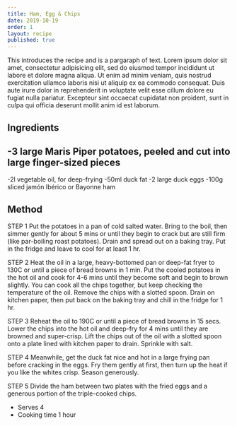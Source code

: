 ```yaml
---
title: Ham, Egg & Chips
date: 2019-10-19
order: 1
layout: recipe
published: true
---
```

This introduces the recipe and is a pargaraph of text. Lorem ipsum dolor sit amet, consectetur adipisicing elit, sed do eiusmod tempor incididunt ut labore et dolore magna aliqua. Ut enim ad minim veniam, quis nostrud exercitation ullamco laboris nisi ut aliquip ex ea commodo consequat. Duis aute irure dolor in reprehenderit in voluptate velit esse cillum dolore eu fugiat nulla pariatur. Excepteur sint occaecat cupidatat non proident, sunt in culpa qui officia deserunt mollit anim id est laborum.

## Ingredients

-3 large Maris Piper potatoes, peeled and cut into large finger-sized pieces-
-2l vegetable oil, for deep-frying
-50ml duck fat
-2 large duck eggs
-100g sliced jamón Ibérico or Bayonne ham

## Method

STEP 1
Put the potatoes in a pan of cold salted water. Bring to the boil, then simmer gently for about 5 mins or until they begin to crack but are still firm (like par-boiling roast potatoes). Drain and spread out on a baking tray. Put in the fridge and leave to cool for at least 1 hr.

STEP 2
Heat the oil in a large, heavy-bottomed pan or deep-fat fryer to 130C or until a piece of bread browns in 1 min. Put the cooled potatoes in the hot oil and cook for 4-6 mins until they become soft and begin to brown slightly. You can cook all the chips together, but keep checking the temperature of the oil. Remove the chips with a slotted spoon. Drain on kitchen paper, then put back on the baking tray and chill in the fridge for 1 hr.

STEP 3
Reheat the oil to 190C or until a piece of bread browns in 15 secs. Lower the chips into the hot oil and deep-fry for 4 mins until they are browned and super-crisp. Lift the chips out of the oil with a slotted spoon onto a plate lined with kitchen paper to drain. Sprinkle with salt.



STEP 4
Meanwhile, get the duck fat nice and hot in a large frying pan before cracking in the eggs. Fry them gently at first, then turn up the heat if you like the whites crisp. Season generously.

STEP 5
Divide the ham between two plates with the fried eggs and a generous portion of the triple-cooked chips.

- Serves 4
- Cooking time 1 hour 
